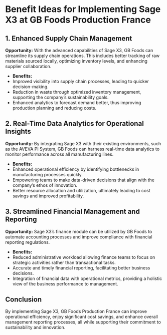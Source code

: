 # Benefit Ideas for Implementing Sage X3 at GB Foods Production France

## 1. Enhanced Supply Chain Management
**Opportunity:** With the advanced capabilities of Sage X3, GB Foods can streamline its supply chain operations. This includes better tracking of raw materials sourced locally, optimizing inventory levels, and enhancing supplier collaboration. 
- **Benefits:**  
- Improved visibility into supply chain processes, leading to quicker decision-making.  
- Reduction in waste through optimized inventory management, supporting the company’s sustainability goals.  
- Enhanced analytics to forecast demand better, thus improving production planning and reducing costs.

## 2. Real-Time Data Analytics for Operational Insights
**Opportunity:** By integrating Sage X3 with their existing environments, such as the AVEVA PI System, GB Foods can harness real-time data analytics to monitor performance across all manufacturing lines.
- **Benefits:**  
- Enhanced operational efficiency by identifying bottlenecks in manufacturing processes quickly.  
- Empowering teams to make data-driven decisions that align with the company’s ethos of innovation.  
- Better resource allocation and utilization, ultimately leading to cost savings and improved profitability.

## 3. Streamlined Financial Management and Reporting
**Opportunity:** Sage X3’s finance module can be utilized by GB Foods to automate accounting processes and improve compliance with financial reporting regulations.
- **Benefits:**  
- Reduced administrative workload allowing finance teams to focus on strategic activities rather than transactional tasks.  
- Accurate and timely financial reporting, facilitating better business decisions.  
- Integration of financial data with operational metrics, providing a holistic view of the business performance to management.

## Conclusion
By implementing Sage X3, GB Foods Production France can improve operational efficiency, enjoy significant cost savings, and enhance overall management reporting processes, all while supporting their commitment to sustainability and innovation.
```